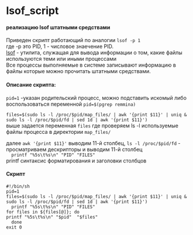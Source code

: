 # lsof_script     
#### реализацию lsof штатными средствами    
Приведен скрипт работающий по аналогии `lsof -p 1`    
где -p это PID, 1 - числовое знаечение PID.   
[lsof](https://ru.wikipedia.org/wiki/Lsof) - утилита, служащая для вывода информации о том, какие файлы используются теми или иными процессами    
Все процессы выполняемые в системе записывают информацию в файлы которые можно прочитать штатными средствами.   
#### Описание скрипта:   

`pid=1` -указан родительский процесс, можно подставить искомый либо воспользоваться переменной `pid=$(pgrep remmina)`    

`files=$(sudo ls -l /proc/$pid/map_files/ | awk '{print $11}' | uniq & sudo ls -l /proc/$pid/fd | sed 1d | awk '{print $11}')`    
выше задается переменная `files` где проверяем ls -l используемые файлы процесса в директории `map_files/`   

далее `awk '{print $11}'` выводим 11-й столбец, `ls -l /proc/$pid/fd` - просматриваем дескрипторы и выводим 11-й столбец    
`  printf "%5s\t%s\n" "PID" "FILES"`    
printf синтаксис форматирования и заголовки столбцов   

#### Скрипт
```
#!/bin/sh
pid=1
files=$(sudo ls -l /proc/$pid/map_files/ | awk '{print $11}' | uniq & sudo ls -l /proc/$pid/fd | sed 1d | awk '{print $11}')
  printf "%5s\t%s\n" "PID" "FILES"
for files in ${files[@]}; do
printf "%5s\t%s\n" "$pid"  "$files"
  done
exit 0
```
